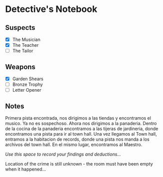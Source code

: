 # Detective's Notebook

## Suspects
- [X] The Musician
- [X] The Teacher
- [ ] The Tailor

## Weapons
- [X] Garden Shears
- [ ] Bronze Trophy
- [ ] Letter Opener

## Notes

Primera pista encontrada, nos dirigimos a las tiendas y encontramos el musico. Ya no es sospechoso.
Ahora nos dirigimos a la panaderia.
Dentro de la cocina de la panaderia encontramos a las tijeras de jardineria, donde encontramos una pista
para ir al town hall.
Una vez llegamos al Town hall, entramos a la habitacion de records, donde una pista nos manda a los archivos
del town hall. En el mismo lugar, encontramos al Maestro.

*Use this space to record your findings and deductions...*

Location of the crime is still unknown - the room must have been empty when it happened...
